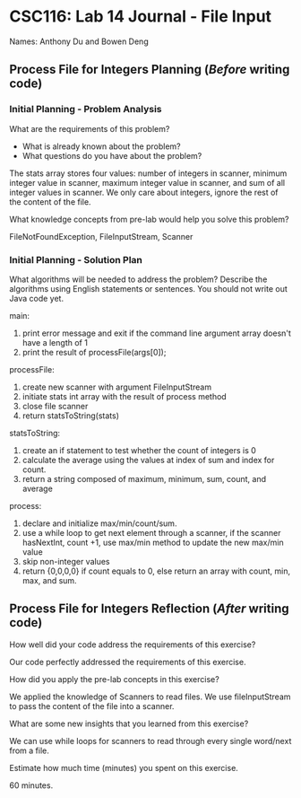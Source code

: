 # CSC116: Lab 14 Journal - File Input

Names: Anthony Du and Bowen Deng

## Process File for Integers Planning (***Before*** writing code)

### Initial Planning - Problem Analysis

What are the requirements of this problem?

* What is already known about the problem?
* What questions do you have about the problem?

The stats array stores four values: number of integers in scanner, minimum integer value in scanner, maximum integer value in scanner, and sum of all integer values in scanner.
We only care about integers, ignore the rest of the content of the file.

What knowledge concepts from pre-lab would help you solve this problem?

FileNotFoundException, FileInputStream, Scanner

### Initial Planning - Solution Plan

What algorithms will be needed to address the problem? Describe the algorithms using English statements or sentences. You should not write out Java code yet.

main:
1. print error message and exit if the command line argument array doesn't have a length of 1
2. print the result of processFile(args[0]);

processFile:
1. create new scanner with argument FileInputStream
2. initiate stats int array with the result of process method
3. close file scanner
4. return statsToString(stats)

statsToString:
1. create an if statement to test whether the count of integers is 0
2. calculate the average using the values at index of sum and index for count.
3. return a string composed of maximum, minimum, sum, count, and average

process:
1. declare and initialize max/min/count/sum.
2. use a while loop to get next element through a scanner, if the scanner hasNextInt, count +1, use max/min method to update the new max/min value
3. skip non-integer values
4. return {0,0,0,0} if count equals to 0, else return an array with count, min, max, and sum.

## Process File for Integers Reflection (***After*** writing code)

How well did your code address the requirements of this exercise?

Our code perfectly addressed the requirements of this exercise.

How did you apply the pre-lab concepts in this exercise?

We applied the knowledge of Scanners to read files. We use fileInputStream to pass the content of the file into a scanner.

What are some new insights that you learned from this exercise?

We can use while loops for scanners to read through every single word/next from a file.

Estimate how much time (minutes) you spent on this exercise.

60 minutes. 
